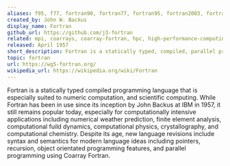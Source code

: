 ```yaml
---
aliases: f95, f77, fortran90, fortran77, fortran95, fortran2003, fortran2008, fortran2018
created_by: John W. Backus
display_name: Fortran
github_url: https://github.com/j3-fortran
related: mpi, coarrays, coarray-fortran, hpc, high-performance-computing, c, compiler, finite-element-method
released: April 1957
short_description: Fortran is a statically typed, compiled, parallel programming language focussing on array operations.
topic: fortran
url: https://wg5-fortran.org/
wikipedia_url: https://wikipedia.org/wiki/Fortran
---
```

Fortran is a statically typed compiled programming language that is especially suited to numeric computation, and scientific computing.
While Fortran has been in use since its inception by John Backus at IBM in 1957, it still remains popular today, especially for computationally intensive
applications including numerical weather prediction, finite element analysis, computational fuild dynamics, computational physics, crystallography, and
computational chemistry. Despite its age, new language revisions include syntax and semantics for modern language ideas including pointers, recursion,
object orientated programming features, and parallel programming using Coarray Fortran.
